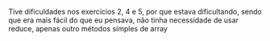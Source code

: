 Tive dificuldades nos exercícios 2, 4 e 5, por que estava dificultando, sendo que era mais fácil do que eu pensava, não tinha necessidade de usar reduce, apenas outro métodos simples de array
